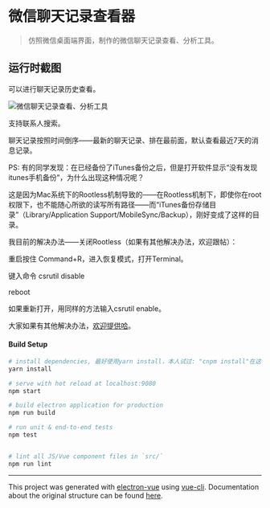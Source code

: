 # 微信聊天记录查看器

> 仿照微信桌面端界面，制作的微信聊天记录查看、分析工具。

## 运行时截图

可以进行聊天记录历史查看。

![微信聊天记录查看、分析工具](/src/renderer/assets/screenshot.png)

支持联系人搜索。

聊天记录按照时间倒序——最新的聊天记录、排在最前面，默认查看最近7天的消息记录。

PS: 有的同学发现：在已经备份了iTunes备份之后，但是打开软件显示“没有发现itunes手机备份”，为什么出现这种情况呢？

这是因为Mac系统下的Rootless机制导致的——在Rootless机制下，即使你在root权限下，也不能随心所欲的读写所有路径——而“iTunes备份存储目录”（Library/Application Support/MobileSync/Backup），刚好变成了这样的目录。


我目前的解决办法——关闭Rootless（如果有其他解决办法，欢迎跟帖）：

重启按住 Command+R，进入恢复模式，打开Terminal。

键入命令 csrutil disable

reboot

如果重新打开，用同样的方法输入csrutil enable。

大家如果有其他解决办法，[欢迎提供哈](https://github.com/wongjohn/wechat-analyser/issues/1)。

#### Build Setup

``` bash
# install dependencies, 最好使用yarn install，本人试过: "cnpm install"在这里有问题，npm install则太慢
yarn install

# serve with hot reload at localhost:9080
npm start

# build electron application for production
npm run build

# run unit & end-to-end tests
npm test


# lint all JS/Vue component files in `src/`
npm run lint

```

---

This project was generated with [electron-vue](https://github.com/SimulatedGREG/electron-vue) using [vue-cli](https://github.com/vuejs/vue-cli). Documentation about the original structure can be found [here](https://simulatedgreg.gitbooks.io/electron-vue/content/index.html).
